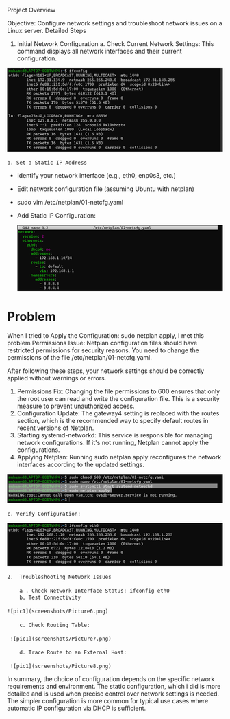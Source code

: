 Project Overview

Objective: Configure network settings and troubleshoot network issues on a Linux server.
Detailed Steps

1.	Initial Network Configuration
    a. Check Current Network Settings:
  	This command displays all network interfaces and their current configuration.
  		
 ![pic1](screenshots/Picture1.png)


    b. Set a Static IP Address

  - Identify your network interface (e.g., eth0, enp0s3, etc.)
  - Edit network configuration file (assuming Ubuntu with netplan)
  - sudo vim /etc/netplan/01-netcfg.yaml
  - Add Static IP Configuration:
    
    ![pic1](screenshots/Picture3.png)

# Problem
    
When I tried to Apply the Configuration:	sudo netplan apply, I met this problem
Permissions Issue: Netplan configuration files should have restricted permissions     for security reasons. You need to change the permissions of the file
/etc/netplan/01-netcfg.yaml.

After following these steps, your network settings should be correctly applied without warnings or errors.
    
1.	Permissions Fix: Changing the file permissions to 600 ensures that only the root       user can read and write the configuration file. This is a security measure to          prevent unauthorized access.
2.	Configuration Update: The gateway4 setting is replaced with the routes section,        which is the recommended way to specify default routes in recent versions of            Netplan.
3.	Starting systemd-networkd: This service is responsible for managing network            configurations. If it's not running, Netplan cannot apply the configurations.
4.	Applying Netplan: Running sudo netplan apply reconfigures the network interfaces       according to the updated settings.
   
 ![pic1](screenshots/Picture4.png)
   
    c. Verify Configuration:
    
  ![pic1](screenshots/Picture5.png)
  
    2.	Troubleshooting Network Issues
    
        a . Check Network Interface Status:	ifconfig eth0
        b. Test Connectivity
        
    ![pic1](screenshots/Picture6.png)
    
        c. Check Routing Table:
        
     ![pic1](screenshots/Picture7.png)
     
        d. Trace Route to an External Host:
        
     ![pic1](screenshots/Picture8.png)

In summary, the choice of configuration depends on the specific network requirements and environment.
The static configuration, which i did is more detailed and is used when precise control over network settings is needed.
The simpler configuration is more common for typical use cases where automatic IP configuration via DHCP is sufficient.
    





   

